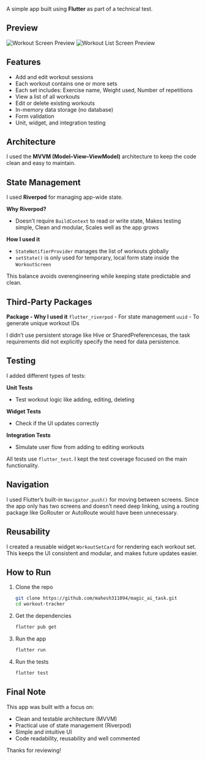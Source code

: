 A simple app built using **Flutter** as part of a technical test.

## Preview 
![Workout Screen Preview](screenshots/workout.png)
![Workout List Screen Preview](screenshots/workout_list.png)

## Features
- Add and edit workout sessions
- Each workout contains one or more sets
- Each set includes: Exercise name, Weight used, Number of repetitions
- View a list of all workouts
- Edit or delete existing workouts
- In-memory data storage (no database)
- Form validation
- Unit, widget, and integration testing

## Architecture
I used the **MVVM (Model–View–ViewModel)** architecture to keep the code clean and easy to maintain.

## State Management
I used **Riverpod** for managing app-wide state.

**Why Riverpod?**
- Doesn’t require `BuildContext` to read or write state, Makes testing simple, Clean and modular, Scales well as the app grows

**How I used it**
- `StateNotifierProvider` manages the list of workouts globally
- `setState()` is only used for temporary, local form state inside the `WorkoutScreen`

This balance avoids overengineering while keeping state predictable and clean.

## Third-Party Packages
**Package - Why I used it** 
`flutter_riverpod` - For state management 
`uuid` - To generate unique workout IDs

I didn’t use persistent storage like Hive or SharedPreferencesas, the task requirements did not explicitly specify the need for data persistence. 

## Testing
I added different types of tests:

**Unit Tests**
- Test workout logic like adding, editing, deleting

**Widget Tests**
- Check if the UI updates correctly

**Integration Tests**
- Simulate user flow from adding to editing workouts

All tests use `flutter_test`. I kept the test coverage focused on the main functionality.

## Navigation
I used Flutter’s built-in `Navigator.push()` for moving between screens.
Since the app only has two screens and doesn’t need deep linking, using a routing package like GoRouter or AutoRoute would have been unnecessary.

## Reusability
I created a reusable widget `WorkoutSetCard` for rendering each workout set.
This keeps the UI consistent and modular, and makes future updates easier.

## How to Run
1. Clone the repo
   ```bash
   git clone https://github.com/mahesh311094/magic_ai_task.git
   cd workout-tracker
   ```
2. Get the dependencies
   ```bash
   flutter pub get
   ```
3. Run the app
   ```bash
   flutter run
   ```
4. Run the tests
   ```bash
   flutter test
   ```
## Final Note
This app was built with a focus on:
- Clean and testable architecture (MVVM)
- Practical use of state management (Riverpod)
- Simple and intuitive UI
- Code readability, reusability and well commented

Thanks for reviewing!